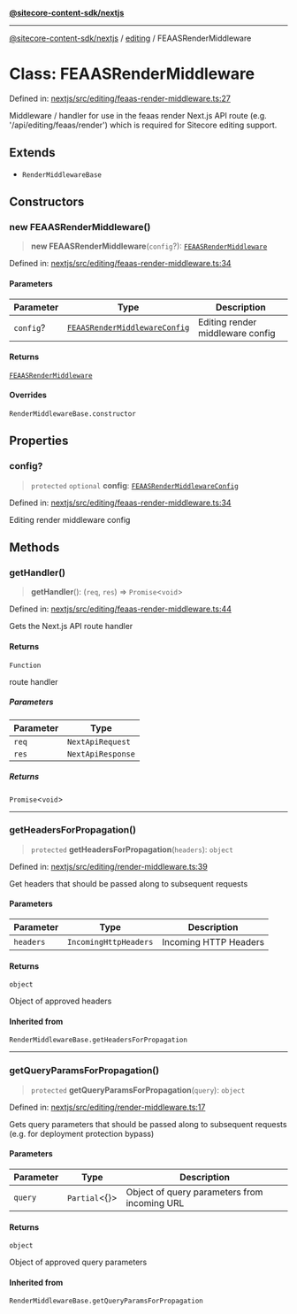 [**@sitecore-content-sdk/nextjs**](../../README.md)

***

[@sitecore-content-sdk/nextjs](../../README.md) / [editing](../README.md) / FEAASRenderMiddleware

# Class: FEAASRenderMiddleware

Defined in: [nextjs/src/editing/feaas-render-middleware.ts:27](https://github.com/Sitecore/content-sdk/blob/0f8983961033e3434ebcac616164ddf8d484be81/packages/nextjs/src/editing/feaas-render-middleware.ts#L27)

Middleware / handler for use in the feaas render Next.js API route (e.g. '/api/editing/feaas/render')
which is required for Sitecore editing support.

## Extends

- `RenderMiddlewareBase`

## Constructors

### new FEAASRenderMiddleware()

> **new FEAASRenderMiddleware**(`config`?): [`FEAASRenderMiddleware`](FEAASRenderMiddleware.md)

Defined in: [nextjs/src/editing/feaas-render-middleware.ts:34](https://github.com/Sitecore/content-sdk/blob/0f8983961033e3434ebcac616164ddf8d484be81/packages/nextjs/src/editing/feaas-render-middleware.ts#L34)

#### Parameters

| Parameter | Type | Description |
| ------ | ------ | ------ |
| `config`? | [`FEAASRenderMiddlewareConfig`](../interfaces/FEAASRenderMiddlewareConfig.md) | Editing render middleware config |

#### Returns

[`FEAASRenderMiddleware`](FEAASRenderMiddleware.md)

#### Overrides

`RenderMiddlewareBase.constructor`

## Properties

### config?

> `protected` `optional` **config**: [`FEAASRenderMiddlewareConfig`](../interfaces/FEAASRenderMiddlewareConfig.md)

Defined in: [nextjs/src/editing/feaas-render-middleware.ts:34](https://github.com/Sitecore/content-sdk/blob/0f8983961033e3434ebcac616164ddf8d484be81/packages/nextjs/src/editing/feaas-render-middleware.ts#L34)

Editing render middleware config

## Methods

### getHandler()

> **getHandler**(): (`req`, `res`) => `Promise`\<`void`\>

Defined in: [nextjs/src/editing/feaas-render-middleware.ts:44](https://github.com/Sitecore/content-sdk/blob/0f8983961033e3434ebcac616164ddf8d484be81/packages/nextjs/src/editing/feaas-render-middleware.ts#L44)

Gets the Next.js API route handler

#### Returns

`Function`

route handler

##### Parameters

| Parameter | Type |
| ------ | ------ |
| `req` | `NextApiRequest` |
| `res` | `NextApiResponse` |

##### Returns

`Promise`\<`void`\>

***

### getHeadersForPropagation()

> `protected` **getHeadersForPropagation**(`headers`): `object`

Defined in: [nextjs/src/editing/render-middleware.ts:39](https://github.com/Sitecore/content-sdk/blob/0f8983961033e3434ebcac616164ddf8d484be81/packages/nextjs/src/editing/render-middleware.ts#L39)

Get headers that should be passed along to subsequent requests

#### Parameters

| Parameter | Type | Description |
| ------ | ------ | ------ |
| `headers` | `IncomingHttpHeaders` | Incoming HTTP Headers |

#### Returns

`object`

Object of approved headers

#### Inherited from

`RenderMiddlewareBase.getHeadersForPropagation`

***

### getQueryParamsForPropagation()

> `protected` **getQueryParamsForPropagation**(`query`): `object`

Defined in: [nextjs/src/editing/render-middleware.ts:17](https://github.com/Sitecore/content-sdk/blob/0f8983961033e3434ebcac616164ddf8d484be81/packages/nextjs/src/editing/render-middleware.ts#L17)

Gets query parameters that should be passed along to subsequent requests (e.g. for deployment protection bypass)

#### Parameters

| Parameter | Type | Description |
| ------ | ------ | ------ |
| `query` | `Partial`\<\{\}\> | Object of query parameters from incoming URL |

#### Returns

`object`

Object of approved query parameters

#### Inherited from

`RenderMiddlewareBase.getQueryParamsForPropagation`
